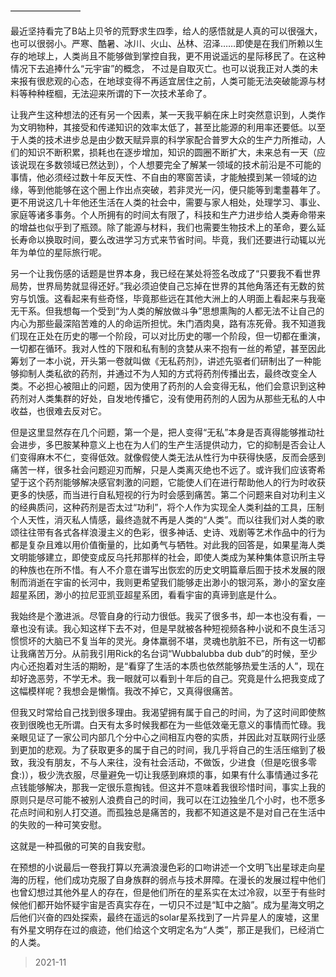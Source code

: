 ————————


最近坚持看完了B站上贝爷的荒野求生四季，给人的感悟就是人真的可以很强大，也可以很弱小。严寒、酷暑、冰川、火山、丛林、沼泽……即使是在我们所赖以生存的地球上，人类尚且不能够做到掌控自我，更不用说遥远的星际移民了。在这种情况下去追捧什么“元宇宙”的概念，
不过是自取灭亡。也可以说我正对人类的未来报有很悲观的心态，在地球变得不再适宜居住之前，人类可能无法突破能源与材料等种种桎棝，无法迎来所谓的下一次技术革命了。

让我产生这种想法的还有另一个因素，某一天我平躺在床上时突然意识到，人类作为文明物种，其接受和传递知识的效率太低了，甚至比能源的利用率还要低。以至于人类的技术进步总是由少数天赋异禀的科学家配合普罗大众的生产力所推动，人们的知识不断积累，损耗也在逐步增加，知识的圆圈不断扩大，未来总有一天（应该说现在多数领域已然达到），个人想要完全了解某一领域的技术前沿是不可能的事情，他必须经过数十年反天性、不自由的寒窗苦读，才能触摸到某一领域的边缘，等到他能够在这个圈上作出点突破，若非灵光一闪，便只能等到耄耋暮年了。更不用说这几十年他还生活在人类的社会中，需要与家人相处，处理学习、事业、家庭等诸多事务。个人所拥有的时间太有限了，科技和生产力进步给人类寿命带来的增益也似乎到了瓶颈。除了能源与材料，我们也需要生物技术上的革命，要么延长寿命以换取时间，要么改进学习方式来节省时间。毕竟，我们还要进行动辄以光年为单位的星际旅行呢。

另一个让我伤感的话题是世界本身，我已经在某处将签名改成了“只要我不看世界局势，世界局势就显得还好。”我必须迫使自己忘掉在世界的其他角落还有无数的贫穷与饥饿。这看起来有些奇怪，毕竟那些远在其他大洲上的人明面上看起来与我毫无干系。但我想每一个受到“为人类的解放做斗争”思想熏陶的人都无法不让自己的内心为那些最深陷苦难的人的命运所担忧。朱门酒肉臭，路有冻死骨。我不知道我们现在正处在历史的哪一个阶段，可以对比历史的哪一个阶段，但一切都在重演，一切都在循环。我对人性的下限和私有制的贪婪从来不抱有一丝的希望，甚至因此筹划了一本小说，开头第一卷就叫做《无私药剂》，讲述先驱者们研制出了一种能够抑制人类私欲的药剂，并通过不为人知的方式将药剂传播出去，最终改变全人类。不必担心被阻止的问题，因为使用了药剂的人会变得无私，他们会意识到这种药剂对人类集群的好处，自发地传播它，没有使用药剂的人因为从那些无私的人中收益，也很难去反对它。

但是这里显然存在几个问题，第一个是，把人变得“无私”本身是否真得能够推动社会进步，多巴胺某种意义上也在为人们的生产生活提供动力，它的抑制是否会让人们变得麻木不仁，变得低效。就像假使人类无法从性行为中获得快感，反而会感到痛苦一样，很多社会问题迎刃而解，只是人类离灭绝也不远了。或许我们应该寄希望于这个药剂能够解决感官刺激的问题，它能使人们在进行帮助他人的行为时收获更多的快感，而当进行自私短视的行为时会感到痛苦。第二个问题来自对功利主义的经典质问，这种药剂是否太过“功利”，将个人作为实现全人类利益的工具，压制个人天性，消灭私人情感，最终造就不再是人类的“人类”。而以往我们对人类的歌颂往往带有各式各样浪漫主义的色彩，很多神话、史诗、戏剧等艺术作品中的行为都是复杂且难以用价值衡量的，比如勇气与牺牲。对此我的回答是，如果星海人类文明能够建立，即使变成反乌托邦那样的社会，即使人类成为某种集体意识所主导的种族也在所不惜。有人不介意在谱写出恢宏的历史文明篇章后囿于技术发展的限制而消逝在宇宙的长河中，我则更希望我们能够走出渺小的银河系，渺小的室女座超星系团，渺小的拉尼亚凯亚超星系团，看看宇宙的真谛到底是什么。

我始终是个激进派。尽管自身的行动力很低。我买了很多书，却一本也没有看，一章也没有读。我心知这样下去不对，但是早就被各种短视频各种小说和不良生活习惯惯坏的大脑已不复当年的灵光。身体羸弱不堪，灵魂也肮脏不已，所有这一切都让我痛苦万分。从前我引用Rick的名台词“Wubbalubba dub dub”的时候，至少内心还抱着对生活的期盼，是“看穿了生活的本质也依然能够热爱生活的人”，现在却好逸恶劳，不学无术。我一眼就可以看到十年后的自己。究竟是什么把我变成了这幅模样呢？我想会是懒惰。我改不掉它，又真得很痛苦。

但我又时常给自己找到很多理由。我渴望拥有属于自己的时间，为了这时间即使熬夜到很晚也无所谓。白天有太多时候我都在为一些低效毫无意义的事情而忙碌。我亲眼见证了一家公司内部几个分中心之间相互内卷的实质，并因此对互联网行业感到更加的悲观。为了获取更多的属于自己的时间，我几乎将自己的生活压缩到了极致，我没有朋友，不与人来往，没有社会活动，不做饭，少进食（但是吃很多零食:)），极少洗衣服，尽量避免一切让我感到麻烦的事，如果有什么事情通过多花点钱能够解决，那我一定很乐意掏钱。但这并不意味着我很珍惜时间，事实上我的原则只是尽可能不被别人浪费自己的时间，我可以在江边独坐几个小时，也不愿多花点时间和别人打交道。而孤独总是痛苦的，我都不知道这是不是对自己在生活中的失败的一种可笑安慰。

这就是一种孤傲的可笑的自我安慰。

在预想的小说最后一卷我打算以充满浪漫色彩的口吻讲述一个文明飞出星球走向星海的历程，他们成功克服了自身族群的弱点与技术屏障。在漫长的发展过程中他们也曾幻想过其他外星人的存在，但是他们所在的星系实在太过冷寂，以至于有些时候他们都开始怀疑宇宙是否真实存在，一切只不过是“缸中之脑”。成为星海文明之后他们兴奋的四处探索，最终在遥远的solar星系找到了一片异星人的废墟，这里有外星文明存在过的痕迹，他们给这个文明定名为“人类”，那正是我们，已经消亡的人类。

> 2021-11
